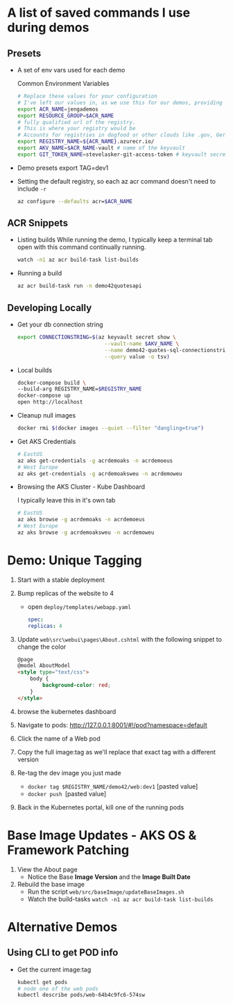 # A list of saved commands I use during demos

## Presets
- A set of env vars used for each demo
    
    Common Environment Variables
    ```sh
    # Replace these values for your configuration
    # I've left our values in, as we use this for our demos, providing some examples
    export ACR_NAME=jengademos
    export RESOURCE_GROUP=$ACR_NAME
    # fully qualified url of the registry. 
    # This is where your registry would be
    # Accounts for registries in dogfood or other clouds like .gov, Germany and China
    export REGISTRY_NAME=${ACR_NAME}.azurecr.io/ 
    export AKV_NAME=$ACR_NAME-vault # name of the keyvault
    export GIT_TOKEN_NAME=stevelasker-git-access-token # keyvault secret name
    ```
- Demo presets
    export TAG=dev1

- Setting the default registry, so each az acr command doesn't need to include `-r`
    ```sh
    az configure --defaults acr=$ACR_NAME
    ```

## ACR Snippets
- Listing builds
    While running the demo, I typically keep a terminal tab open with this command continually running.
    ```sh
    watch -n1 az acr build-task list-builds
    ```

- Running a build
    ```sh
    az acr build-task run -n demo42quotesapi
    ```
## Developing Locally
- Get your db connection string 

    ```sh
    export CONNECTIONSTRING=$(az keyvault secret show \
                                --vault-name $AKV_NAME \
                                --name demo42-quotes-sql-connectionstring-eastus \
                                --query value -o tsv)
    ```
- Local builds
    ```sh
    docker-compose build \
    --build-arg REGISTRY_NAME=$REGISTRY_NAME
    docker-compose up
    open http://localhost
    ```

- Cleanup null images
    ```sh
    docker rmi $(docker images --quiet --filter "dangling=true")
    ```

- Get AKS Credentials
    ```sh
    # EastUS
    az aks get-credentials -g acrdemoaks -n acrdemoeus
    # West Europe
    az aks get-credentials -g acrdemoaksweu -n acrdemoweu
    ```
- Browsing the AKS Cluster - Kube Dashboard

  I typically leave this in it's own tab

    ```sh
    # EastUS
    az aks browse -g acrdemoaks -n acrdemoeus
    # West Europe
    az aks browse -g acrdemoaksweu -n acrdemoweu
    ```

# Demo: Unique Tagging 
1. Start with a stable deployment
1. Bump replicas of the website to 4
    - open `deploy/templates/webapp.yaml`
        ```yaml
        spec: 
        replicas: 4
        ```
1. Update `web\src\webui\pages\About.cshtml` with the following snippet to change the color
    ```html
    @page
    @model AboutModel
    <style type="text/css">
        body {
            background-color: red;
        }
    </style>
    ```
1. browse the kubernetes dashboard
1. Navigate to pods: http://127.0.0.1:8001/#!/pod?namespace=default
1. Click the name of a Web pod
1. Copy the full image:tag as we'll replace that exact tag with a different version
1. Re-tag the dev image you just made

    - `docker tag $REGISTRY_NAME/demo42/web:dev1` [pasted value]
    - `docker push `[pasted value]
1. Back in the Kubernetes portal, kill one of the running pods

# Base Image Updates - AKS OS & Framework Patching

1.  View the About page
    -   Notice the Base **Image Version** and the **Image Built Date**
1.  Rebuild the base image
    - Run the script `web/src/baseImage/updateBaseImages.sh`
    - Watch the build-tasks `watch -n1 az acr build-task list-builds`
# Alternative Demos

## Using CLI to get POD info
- Get the current image:tag
    ```sh
    kubectl get pods
    # node one of the web pods
    kubectl describe pods/web-64b4c9fc6-574sw
    ```
